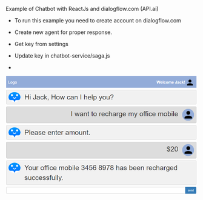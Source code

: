 Example of Chatbot with ReactJs and dialogflow.com (API.ai)
  - To run this example you need to create account on dialogflow.com
  - Create new agent for proper response.
  - Get key from settings
  - Update key in chatbot-service/saga.js
  
  - 
![alt text](https://github.com/rkpuri/chatbot/blob/master/public/assets/chatbot-screenshot.png)
